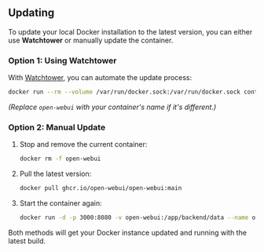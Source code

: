 ## Updating

To update your local Docker installation to the latest version, you can either use **Watchtower** or manually update the container.

### Option 1: Using Watchtower
With [Watchtower](https://containrrr.dev/watchtower/), you can automate the update process:
```bash
docker run --rm --volume /var/run/docker.sock:/var/run/docker.sock containrrr/watchtower --run-once open-webui
```
_(Replace `open-webui` with your container's name if it's different.)_

### Option 2: Manual Update
1. Stop and remove the current container:
   ```bash
   docker rm -f open-webui
   ```
2. Pull the latest version:
   ```bash
   docker pull ghcr.io/open-webui/open-webui:main
   ```
3. Start the container again:
   ```bash
   docker run -d -p 3000:8080 -v open-webui:/app/backend/data --name open-webui ghcr.io/open-webui/open-webui:main
   ```

Both methods will get your Docker instance updated and running with the latest build.